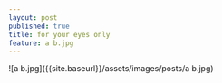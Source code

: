 ```yaml
---
layout: post
published: true
title: for your eyes only
feature: a b.jpg
---
```

![a b.jpg]({{site.baseurl}}/assets/images/posts/a b.jpg)

